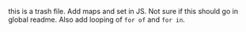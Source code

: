 this is a trash file.
Add maps and set in JS. Not sure if this should go in global readme. Also add looping of `for of` and `for in`.
